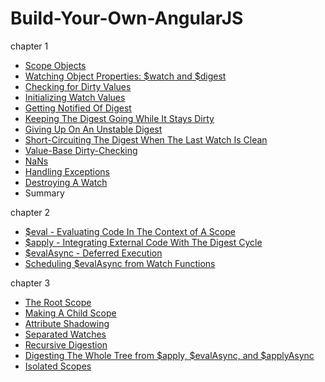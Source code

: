 # Build-Your-Own-AngularJS

chapter 1

- [Scope Objects](https://github.com/hjzheng/Build-Your-Own-AngularJS/blob/master/chapter1/Scope-Objects.md)
- [Watching Object Properties: $watch and $digest](https://github.com/hjzheng/Build-Your-Own-AngularJS/blob/master/chapter1/Watching-Object-Properties-%24watch-%24digest.md)
- [Checking for Dirty Values](https://github.com/hjzheng/Build-Your-Own-AngularJS/blob/master/chapter1/Checking-for-Dirty-Values.md)
- [Initializing Watch Values](https://github.com/hjzheng/Build-Your-Own-AngularJS/blob/master/chapter1/Initializing-Watch-Values.md)
- [Getting Notified Of Digest](https://github.com/hjzheng/Build-Your-Own-AngularJS/blob/master/chapter1/Getting-Notified-of-Digests.md)
- [Keeping The Digest Going While It Stays Dirty](https://github.com/hjzheng/Build-Your-Own-AngularJS/blob/master/chapter1/Keeping-The-Digest-Going-While-Is-Stays-Dirty.md)
- [Giving Up On An Unstable Digest](https://github.com/hjzheng/Build-Your-Own-AngularJS/blob/master/chapter1/Giving-Up-On-An-Unstable-Digest.md)
- [Short-Circuiting The Digest When The Last Watch Is Clean](https://github.com/hjzheng/Build-Your-Own-AngularJS/blob/master/chapter1/Short-Circuiting-The-Digest-When-The-Last-Watch-Is-Clean.md)
- [Value-Base Dirty-Checking](https://github.com/hjzheng/Build-Your-Own-AngularJS/blob/master/chapter1/Value-Based-Dirty-Checking.md)
- [NaNs](https://github.com/hjzheng/Build-Your-Own-AngularJS/blob/master/chapter1/NaNs.md)
- [Handling Exceptions](https://github.com/hjzheng/Build-Your-Own-AngularJS/blob/master/chapter1/Handling-Exceptions.md)
- [Destroying A Watch](https://github.com/hjzheng/Build-Your-Own-AngularJS/blob/master/chapter1/Destroying-A-Watch.md)
- Summary

chapter 2

- [$eval - Evaluating Code In The Context of A Scope](https://github.com/hjzheng/Build-Your-Own-AngularJS/blob/master/chapter2/%24eval-Evaluating-Code-In-The-Context-of-A-Scope.md)
- [$apply - Integrating External Code With The Digest Cycle](https://github.com/hjzheng/Build-Your-Own-AngularJS/blob/master/chapter2/%24apply-Integrating-External-Code-With-The-Digest-Cycle.md)
- [$evalAsync - Deferred Execution](https://github.com/hjzheng/Build-Your-Own-AngularJS/blob/master/chapter2/%24evalAsync-Deferred-Execution.md)
- [Scheduling $evalAsync from Watch Functions](https://github.com/hjzheng/Build-Your-Own-AngularJS/blob/master/chapter2/Scheduling-%24evalAsync-from-Watch-Functions.md)

chapter 3

- [The Root Scope](https://github.com/hjzheng/Build-Your-Own-AngularJS/blob/master/chapter3/The-Root-Scope.md)
- [Making A Child Scope](https://github.com/hjzheng/Build-Your-Own-AngularJS/blob/master/chapter3/Making-A-Child-Scope.md)
- [Attribute Shadowing](https://github.com/hjzheng/Build-Your-Own-AngularJS/blob/master/chapter3/Attribute-Shadowing.md)
- [Separated Watches](https://github.com/hjzheng/Build-Your-Own-AngularJS/blob/master/chapter3/Separated-Watches.md)
- [Recursive Digestion](https://github.com/hjzheng/Build-Your-Own-AngularJS/blob/master/chapter3/Recursive-Digestion.md)
- [Digesting The Whole Tree from $apply, $evalAsync, and $applyAsync](https://github.com/hjzheng/Build-Your-Own-AngularJS/blob/master/chapter3/Digesting-The-Whole-Tree-from-%24apply-%24evalAsync-and-%24applyAsync.md)
- [Isolated Scopes](https://github.com/hjzheng/Build-Your-Own-AngularJS/blob/master/chapter3/Isolated-Scopes.md)